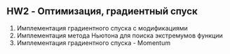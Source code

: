 ## HW2 - Оптимизация, градиентный спуск

1) Имплементация градиентного спуска с модификациями
2) Имплементация метода Ньютона для поиска экстремумов функции
3) Имплементация градиентного спуска - Momentum
